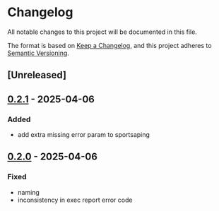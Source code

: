 # Changelog

All notable changes to this project will be documented in this file.

The format is based on [Keep a Changelog](https://keepachangelog.com/en/1.0.0/),
and this project adheres to [Semantic Versioning](https://semver.org/spec/v2.0.0.html).

## [Unreleased]

## [0.2.1](https://github.com/roberts-pumpurs/betfair-adapter-rs/compare/betfair-typegen-v0.2.0...betfair-typegen-v0.2.1) - 2025-04-06

### Added

- add extra missing error param to sportsaping

## [0.2.0](https://github.com/roberts-pumpurs/betfair-adapter-rs/compare/betfair-typegen-v0.1.2...betfair-typegen-v0.2.0) - 2025-04-06

### Fixed

- naming
- inconsistency in exec report error code

